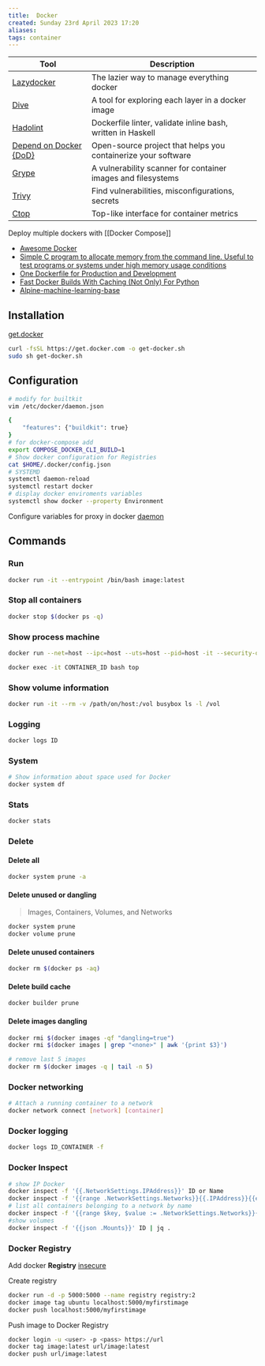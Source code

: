 ```yaml
---
title:  Docker
created: Sunday 23rd April 2023 17:20
aliases: 
tags: container
---
```


| Tool                                                                      | Description                                                   |
| ------------------------------------------------------------------------- | ------------------------------------------------------------- |
| [Lazydocker](https://github.com/jesseduffield/lazydocker)                 | The lazier way to manage everything docker                    |
| [Dive](https://github.com/wagoodman/dive)                                 | A tool for exploring each layer in a docker image             |
| [Hadolint](https://github.com/hadolint/hadolint)                          | Dockerfile linter, validate inline bash, written in Haskell   |
| [Depend on Docker {DoD}](https://github.com/datasailors/depend-on-docker) | Open-source project that helps you containerize your software |
| [Grype](https://github.com/anchore/grype)                                 | A vulnerability scanner for container images and filesystems  |
| [Trivy](https://github.com/aquasecurity/trivy)                            | Find vulnerabilities, misconfigurations, secrets              |
| [Ctop](https://github.com/bcicen/ctop)|Top-like interface for container metrics|

Deploy multiple dockers with [[Docker Compose]]

- [Awesome Docker](https://github.com/veggiemonk/awesome-docker)
- [Simple C program to allocate memory from the command line. Useful to test programs or systems under high memory usage conditions](https://github.com/julman99/eatmemory)
- [One Dockerfile for Production and Development](https://zach.codes/one-dockerfile-for-production-and-development/)
- [Fast Docker Builds With Caching (Not Only) For Python](https://towardsdatascience.com/fast-docker-builds-with-caching-for-python-533ddc3b0057)
- [Alpine-machine-learning-base](https://github.com/petronetto/alpine-machine-learning-base)

## Installation

[get.docker](https://get.docker.com/)

```bash
curl -fsSL https://get.docker.com -o get-docker.sh
sudo sh get-docker.sh
```

## Configuration

```bash
# modify for builtkit
vim /etc/docker/daemon.json

{
    "features": {"buildkit": true}
}
# for docker-compose add
export COMPOSE_DOCKER_CLI_BUILD=1
# Show docker configuration for Registries
cat $HOME/.docker/config.json
# SYSTEMD
systemctl daemon-reload
systemctl restart docker
# display docker enviroments variables
systemctl show docker --property Environment
```

Configure variables for proxy in docker [daemon](https://docs.docker.com/config/daemon/systemd/)

## Commands

### Run

```bash
docker run -it --entrypoint /bin/bash image:latest
```

### Stop all containers

```bash
docker stop $(docker ps -q)
```

### Show process machine

```bash
docker run --net=host --ipc=host --uts=host --pid=host -it --security-opt=seccomp=unconfined --privileged ubuntu top

docker exec -it CONTAINER_ID bash top
```

### Show volume information

```bash
docker run -it --rm -v /path/on/host:/vol busybox ls -l /vol
```

### Logging

```bash
docker logs ID
```

### System 

```bash
# Show information about space used for Docker
docker system df
```

### Stats

```bash
docker stats
```


### Delete

#### Delete all

```bash
docker system prune -a
```

#### Delete unused or dangling

> Images, Containers, Volumes, and Networks

```bash
docker system prune
docker volume prune
```

#### Delete unused containers

```bash
docker rm $(docker ps -aq)
```

#### Delete build cache

```bash
docker builder prune
```

#### Delete images dangling

```bash
docker rmi $(docker images -qf "dangling=true")
docker rmi $(docker images | grep "<none>" | awk '{print $3}')

# remove last 5 images
docker rm $(docker images -q | tail -n 5)
```

### Docker networking

```bash
# Attach a running container to a network
docker network connect [network] [container]
```


### Docker logging

```bash
docker logs ID_CONTAINER -f
```

### Docker Inspect

```bash
# show IP Docker
docker inspect -f '{{.NetworkSettings.IPAddress}}' ID or Name
docker inspect -f '{{range .NetworkSettings.Networks}}{{.IPAddress}}{{end}}' ID or Name
# list all containers belonging to a network by name
docker inspect -f '{{range $key, $value := .NetworkSettings.Networks}}{{$key}} {{end}}' ID or Name
#show volumes
docker inspect -f '{{json .Mounts}}' ID | jq .
```

### Docker Registry

Add docker **Registry** [insecure](https://docs.docker.com/registry/insecure/)

Create registry

```bash
docker run -d -p 5000:5000 --name registry registry:2
docker image tag ubuntu localhost:5000/myfirstimage
docker push localhost:5000/myfirstimage
```

Push image to Docker Registry

```bash
docker login -u <user> -p <pass> https://url
docker tag image:latest url/image:latest
docker push url/image:latest
```